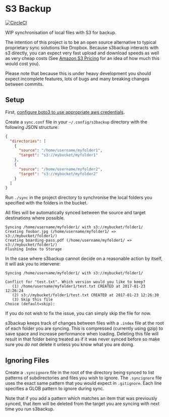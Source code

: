 S3 Backup
=========

[![CircleCI](https://circleci.com/gh/MichaelAquilina/s3backup.svg?style=svg)](https://circleci.com/gh/MichaelAquilina/s3backup)

WIP synchronisation of local files with S3 for backup.

The intention of this project is to be an open source alternative to typical proprietary sync solutions like Dropbox.
Because s3backup interacts with s3 directly, you can expect very fast upload and download speeds as well as very
cheap costs (See [Amazon S3 Pricing](https://aws.amazon.com/s3/pricing/) for an idea of how much this would cost you).

Please note that because this is under heavy development you should expect incomplete features, lots
of bugs and many breaking changes between commits.

Setup
-----

First, [configure boto3 to use appropriate aws credentials](https://boto3.readthedocs.io/en/latest/guide/configuration.html).

Create a `sync.conf` file in your `~/.config/s3backup` directory with the following JSON structure:

```json
{
  "directories": [
    {
      "source": "/home/username/myfolder1",
      "target": "s3://mybucket/myfolder1"
    },
    {
      "source": "/home/username/myfolder2",
      "target": "s3://mybucket/myfolder2"
    }
  ]
}
```

Run `./sync` in the project directory to synchronise the local folders you specified with the folders in the bucket.

All files will be automatically synced between the source and target destinations where possible.

```
Syncing /home/username/myfolder1/ with s3://mybucket/folder1/
Creating foobar.jpg (/home/username/myfolder1/ => s3://mybucket/folder1/)
Creating boarding-pass.pdf (/home/username/myfolder1/ => s3://mybucket/folder1/)
Flushing Index to Storage
```

In the case where s3backup cannot decide on a reasonable action by itself, it will ask you to intervene:

```
Syncing /home/username/myfolder1/ with s3://mybucket/folder1/

Conflict for "test.txt". Which version would you like to keep?
   (1) /home/username/myfolder1/test.txt CREATED at 2017-01-23 12:26:24
   (2) s3://mybucket/folder1/test.txt CREATED at 2017-01-23 12:26:30
   (3) Skip this file
Choice (default=skip):
```

If you do not wish to fix the issue, you can simply skip the file for now.

s3backup keeps track of changes between files with a `.index` file at the root of each folder you are syncing. This is
compressed (currently using gzip) to save space and increase performance when loading. Deleting this file will result
in that folder being treated as if it was never synced before so make sure you *do not* delete it unless you know what
you are doing.

Ignoring Files
--------------
Create a `.syncignore` file in the root of the directory being synced to list patterns of subdirectories and files you
wish to ignore. The `.syncignore` file uses the exact same pattern that you would expect in `.gitignore`. Each line specifies a GLOB pattern to ignore during sync.

Note that if you add a pattern which matches an item that was previously synced, that item will be deleted from the target you are syncing with next time you run s3backup.
